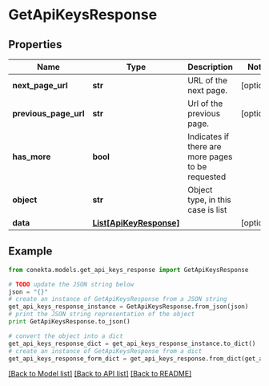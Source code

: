 # GetApiKeysResponse


## Properties
Name | Type | Description | Notes
------------ | ------------- | ------------- | -------------
**next_page_url** | **str** | URL of the next page. | [optional] 
**previous_page_url** | **str** | Url of the previous page. | [optional] 
**has_more** | **bool** | Indicates if there are more pages to be requested | 
**object** | **str** | Object type, in this case is list | 
**data** | [**List[ApiKeyResponse]**](ApiKeyResponse.md) |  | [optional] 

## Example

```python
from conekta.models.get_api_keys_response import GetApiKeysResponse

# TODO update the JSON string below
json = "{}"
# create an instance of GetApiKeysResponse from a JSON string
get_api_keys_response_instance = GetApiKeysResponse.from_json(json)
# print the JSON string representation of the object
print GetApiKeysResponse.to_json()

# convert the object into a dict
get_api_keys_response_dict = get_api_keys_response_instance.to_dict()
# create an instance of GetApiKeysResponse from a dict
get_api_keys_response_form_dict = get_api_keys_response.from_dict(get_api_keys_response_dict)
```
[[Back to Model list]](../README.md#documentation-for-models) [[Back to API list]](../README.md#documentation-for-api-endpoints) [[Back to README]](../README.md)



